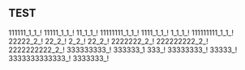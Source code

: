 ## TEST
111111_1_1_!
11111_1_1_!
11_1_1_!
11111111_1_1_!
1111_1_1_!
1_1_1_!
111111111_1_1_!
22222_2_!
22_2_!
2_2_!
22_2_!
2222222_2_!
222222222_2_!
2222222222_2_!
333333333_!
333333_1
333_!
33333333_!
33333_!
3333333333333_!
3333333_!
